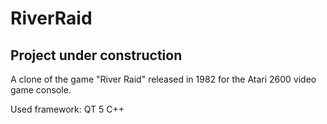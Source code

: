# RiverRaid

## Project under construction

A clone of the game "River Raid" released in 1982 for the Atari 2600 video game console.

Used framework: QT 5 C++
